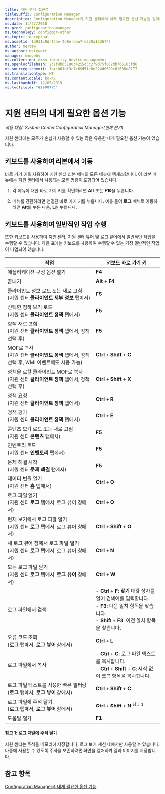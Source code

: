 ```yaml
---
title: 지원 센터 접근성
titleSuffix: Configuration Manager
description: Configuration Manager의 지원 센터에서 내게 필요한 옵션 기능을 알아봅니다.
ms.date: 11/27/2018
ms.prod: configuration-manager
ms.technology: configmgr-other
ms.topic: conceptual
ms.assetid: 1b931c9d-ffae-4d8e-baa7-c330a152674f
author: mestew
ms.author: mstewart
manager: dougeby
ms.collection: M365-identity-device-management
ms.openlocfilehash: 2c9f8b65180c4255c5c279d75f012db766163fd6
ms.sourcegitcommit: 1bccb61bf3c7c69d51e0e224d0619c8f608e8777
ms.translationtype: HT
ms.contentlocale: ko-KR
ms.lasthandoff: 12/05/2019
ms.locfileid: "65500772"
---
```

# <a name="accessibility-features-in-support-center"></a>지원 센터의 내게 필요한 옵션 기능

*적용 대상: System Center Configuration Manager(현재 분기)*

지원 센터에는 모두가 손쉽게 사용할 수 있는 많은 유용한 내게 필요한 옵션 기능이 있습니다. 



## <a name="use-the-keyboard-to-move-around-the-ribbon"></a>키보드를 사용하여 리본에서 이동

바로 가기 키를 사용하여 지원 센터 리본 메뉴의 모든 메뉴에 액세스합니다. 이 리본 메뉴에는 지원 센터에서 사용되는 모든 명령이 포함되어 있습니다.

1.  각 메뉴에 대한 바로 가기 키를 확인하려면 **Alt** 또는 **F10**을 누릅니다.

2.  메뉴를 전환하려면 연결된 바로 가기 키를 누릅니다. 예를 들어 **로그** 메뉴로 이동하려면 **Alt**를 누른 다음, **L**을 누릅니다.



## <a name="use-the-keyboard-to-perform-common-tasks"></a>키보드를 사용하여 일반적인 작업 수행

또한 키보드를 사용하여 지원 센터, 지원 센터 뷰어 및 로그 뷰어에서 일반적인 작업을 수행할 수 있습니다. 다음 표에는 키보드를 사용하여 수행할 수 있는 가장 일반적인 작업이 나열되어 있습니다.


|작업  |키보드 바로 가기 키  |
|---------|---------|
|애플리케이션 구성 옵션 열기 |**F4**|
|끝내기     |**Alt** + **F4**|
|클라이언트 정보 로드 또는 새로 고침<br>(지원 센터 **클라이언트 세부 정보** 탭에서)|**F5**|
|선택한 정책 보기 로드<br>(지원 센터 **클라이언트 정책** 탭에서)|**F5**|
|정책 새로 고침<br>(지원 센터 **클라이언트 정책** 탭에서, 정책 선택 후)|**F5** |
|MOF로 복사<br>(지원 센터 **클라이언트 정책** 탭에서, 정책 선택 후, WMI 이벤트에도 사용 가능)|**Ctrl** + **Shift** + **C** |
|정책을 로컬 클라이언트 MOF로 복사<br>(지원 센터 **클라이언트 정책** 탭에서, 정책 선택 후)|**Ctrl** + **Shift** + **X** |
|정책 요청<br>(지원 센터 **클라이언트 정책** 탭에서)|**Ctrl** + **R** |
|정책 평가<br>(지원 센터 **클라이언트 정책** 탭에서)|**Ctrl** + **E** |
|콘텐츠 보기 로드 또는 새로 고침<br>(지원 센터 **콘텐츠** 탭에서)|**F5** |
|인벤토리 로드<br>(지원 센터 **인벤토리** 탭에서)|**F5** |
|문제 해결 시작<br>(지원 센터 **문제 해결** 탭에서)|**F5** |
|데이터 번들 열기<br>(지원 센터 **홈** 탭에서)|**Ctrl** + **O** |
|로그 파일 열기<br>(지원 센터 **로그** 탭에서, 로그 뷰어 창에서)|**Ctrl** + **O** |
|현재 보기에서 로그 파일 열기<br>(지원 센터 **로그** 탭에서, 로그 뷰어 창에서)|**Ctrl** + **Shift** + **O** |
|새 로그 뷰어 창에서 로그 파일 열기<br>(지원 센터 **로그** 탭에서, 로그 뷰어 창에서)|**Ctrl** + **N** |
|모든 로그 파일 닫기<br>(지원 센터 **로그** 탭에서, **로그 뷰어** 창에서)|**Ctrl** + **W** |
|로그 파일에서 검색| - **Ctrl** + **F**: **찾기** 대화 상자를 열어 검색어를 입력합니다.<br> - **F3**: 다음 일치 항목을 찾습니다.<br> - **Shift** + **F3**: 이전 일치 항목을 찾습니다.|
|오류 코드 조회<br>(**로그** 탭에서, **로그 뷰어** 창에서)|**Ctrl** + **L** |
|로그 파일에서 복사| - **Ctrl** + **C**: 로그 파일 텍스트를 복사합니다.<br> - **Ctrl** + **Shift** + **C**: 서식 없이 로그 항목을 복사합니다.|
|로그 파일 텍스트를 사용한 빠른 필터링<br>(**로그** 탭에서, **로그 뷰어** 창에서)|**Ctrl** + **Shift** + **C** |
|로그 파일에 주석 달기<br>(**로그** 탭에서, **로그 뷰어** 창에서)|**Ctrl** + **Shift** + **N** <sup>[참고 1](#bkmk_note1)</sup>|
|도움말 열기|**F1**|


#### <a name="bkmk_note1"></a> 참고 1: 로그 파일에 주석 달기
지원 센터는 주석을 메모리에 저장합니다. 로그 보기 세션 내에서만 사용할 수 있습니다. 나중에 사용할 수 있도록 주석을 보존하려면 화면을 캡처하여 결과 이미지를 저장합니다.


## <a name="see-also"></a>참고 항목

[Configuration Manager의 내게 필요한 옵션 기능](/sccm/core/understand/accessibility-features)
